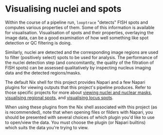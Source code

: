 # Visualising nuclei and spots
Within the course of a pipeline run, `looptrace` "detects" FISH spots and computes various properties of them. 
Some of this information is available for visualisation.
Visualisation of spots and their properties, overlaying the image data, can be a good examination of how well something like spot detection or QC filtering is doing.

Similarly, nuclei are detected and the corresponding image regions are used to filter (positively select) spots to be used for analysis. 
The performance of the nuclei detection step (and concomitantly, the quality of the filtration of FISH spots) can be assessed qualitatively by inspecting nucleus imaging data and the detected regions/masks.

The default Nix shell for this project provides Napari and a few Napari plugins for viewing outputs that this project's pipeline produces. 
Refer to those specific projects for more about [viewing nuclei and nuclear masks](https://github.com/gerlichlab/nuclei-vis-napari), [visualising regional spots](https://github.com/gerlichlab/looptrace-regionals-vis), and [visualising locus spots](https://github.com/gerlichlab/looptrace-loci-vis).

When using these plugins from the Nix shell associated with this project (as is recommended), note that when opening files or filders with Napari, you should be presented with several choices of which plugin you'd like to use to open/view the data. 
You must choose the plugin (or Napari builtins) which suits the data you're trying to view. 

